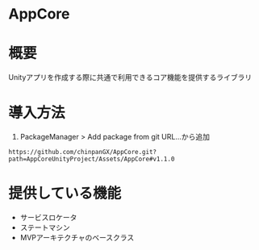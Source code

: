 # AppCore
# 概要
Unityアプリを作成する際に共通で利用できるコア機能を提供するライブラリ

# 導入方法
1. PackageManager > Add package from git URL...から追加
```
https://github.com/chinpanGX/AppCore.git?path=AppCoreUnityProject/Assets/AppCore#v1.1.0
```

# 提供している機能
- サービスロケータ
- ステートマシン
- MVPアーキテクチャのベースクラス
